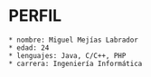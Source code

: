 PERFIL
========================================
	* nombre: Miguel Mejías Labrador
	* edad: 24
	* lenguajes: Java, C/C++, PHP
	* carrera: Ingeniería Informática

